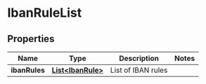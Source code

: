 
# IbanRuleList

## Properties
Name | Type | Description | Notes
------------ | ------------- | ------------- | -------------
**ibanRules** | [**List&lt;IbanRule&gt;**](IbanRule.md) | List of IBAN rules | 



